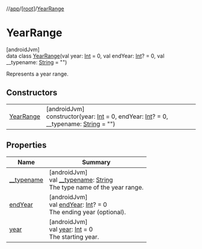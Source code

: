 //[app](../../../index.md)/[[root]](../index.md)/[YearRange](index.md)

# YearRange

[androidJvm]\
data class [YearRange](index.md)(val year: [Int](https://kotlinlang.org/api/latest/jvm/stdlib/kotlin/-int/index.html) = 0, val endYear: [Int](https://kotlinlang.org/api/latest/jvm/stdlib/kotlin/-int/index.html)? = 0, val __typename: [String](https://kotlinlang.org/api/latest/jvm/stdlib/kotlin/-string/index.html) = &quot;&quot;)

Represents a year range.

## Constructors

| | |
|---|---|
| [YearRange](-year-range.md) | [androidJvm]<br>constructor(year: [Int](https://kotlinlang.org/api/latest/jvm/stdlib/kotlin/-int/index.html) = 0, endYear: [Int](https://kotlinlang.org/api/latest/jvm/stdlib/kotlin/-int/index.html)? = 0, __typename: [String](https://kotlinlang.org/api/latest/jvm/stdlib/kotlin/-string/index.html) = &quot;&quot;) |

## Properties

| Name | Summary |
|---|---|
| [__typename](__typename.md) | [androidJvm]<br>val [__typename](__typename.md): [String](https://kotlinlang.org/api/latest/jvm/stdlib/kotlin/-string/index.html)<br>The type name of the year range. |
| [endYear](end-year.md) | [androidJvm]<br>val [endYear](end-year.md): [Int](https://kotlinlang.org/api/latest/jvm/stdlib/kotlin/-int/index.html)? = 0<br>The ending year (optional). |
| [year](year.md) | [androidJvm]<br>val [year](year.md): [Int](https://kotlinlang.org/api/latest/jvm/stdlib/kotlin/-int/index.html) = 0<br>The starting year. |
